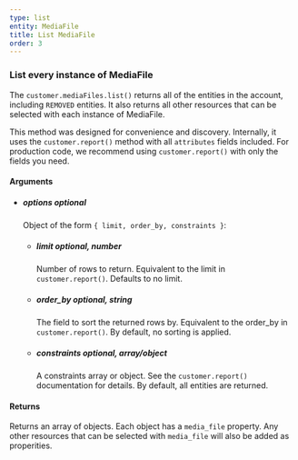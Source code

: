 ```yaml
---
type: list
entity: MediaFile 
title: List MediaFile 
order: 3
---
```


### List every instance of MediaFile 


The `customer.mediaFiles.list()` returns all of the entities in the account, including `REMOVED` entities. It also returns all other resources that can be selected with each instance of MediaFile.

This method was designed for convenience and discovery. Internally, it uses the `customer.report()` method with all `attributes` fields included. For production code, we recommend using `customer.report()` with only the fields you need.


#### Arguments

-   ##### options _optional_
    Object of the form `{ limit, order_by, constraints }`:
    -   ##### limit _optional, number_
        Number of rows to return. Equivalent to the limit in `customer.report()`. Defaults to no limit.
    -   ##### order_by _optional, string_
        The field to sort the returned rows by. Equivalent to the order_by in `customer.report()`. By default, no sorting is applied.
    -   ##### constraints _optional, array/object_
        A constraints array or object. See the `customer.report()` documentation for details. By default, all entities are returned.


#### Returns

Returns an array of objects.
Each object has a `media_file` property. Any other resources that can be selected with `media_file` will also be added as properities.
